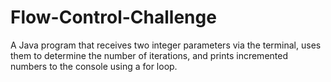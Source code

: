 # Flow-Control-Challenge
A Java program that receives two integer parameters via the terminal, uses them to determine the number of iterations, and prints incremented numbers to the console using a for loop.

